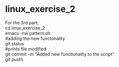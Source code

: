 # linux_exercise_2
For the 3rd part:\
cd linux_exercise_2\
emacs -nw pattern.sh\
#adding the new functonality\
git status\
#prints file modified\
git commit -m "Added new functionality to the script"\
git push\
